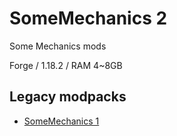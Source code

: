 # SomeMechanics 2

Some Mechanics mods

Forge / 1.18.2 / RAM 4~8GB

## Legacy modpacks
- [SomeMechanics 1](https://github.com/MisileLab/modpacks/releases/tag/archivesomemechanics)
